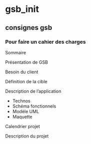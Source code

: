 # gsb_init
## consignes gsb



### Pour faire un cahier des charges 

Sommaire 

Présentation de GSB 

Besoin du client 

 Définition de la cible 

Description de l’application   
-	Technos 
-	Schéma fonctionnels 
  - Modèle UML
  - Maquette

Calendrier projet

Description du projet 


